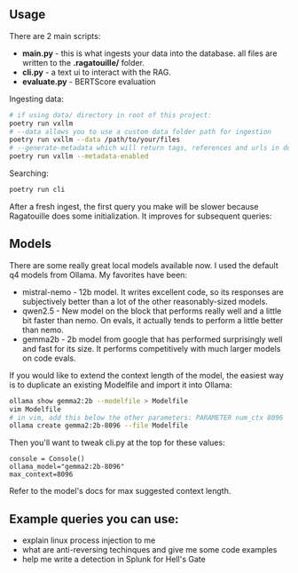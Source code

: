 ## Usage
There are 2 main scripts:
  * **main.py** - this is what ingests your data into the database. all files are written to the **.ragatouille/** folder.
  * **cli.py** - a text ui to interact with the RAG.
  * **evaluate.py** - BERTScore evaluation


Ingesting data:
```bash
# if using data/ directory in root of this project:
poetry run vxllm
# --data allows you to use a custom data folder path for ingestion
poetry run vxllm --data /path/to/your/files
# --generate-metadata which will return tags, references and urls in documents
poetry run vxllm --metadata-enabled
```

Searching:
```bash
poetry run cli
```
After a fresh ingest, the first query you make will be slower because Ragatouille does some initialization. It improves 
for subsequent queries:
  
## Models
There are some really great local models available now. I used the default q4 models from Ollama. My favorites have been:
  * mistral-nemo - 12b model. It writes excellent code, so its responses are subjectively better than a lot of the other reasonably-sized models.
  * qwen2.5 - New model on the block that performs really well and a little bit faster than nemo. On evals, it actually tends to perform a little better than nemo.
  * gemma2b - 2b model from google that has performed surprisingly well and fast for its size. It performs competitively with much larger models on code evals.
  
If you would like to extend the context length of the model, the easiest way is to duplicate an existing Modelfile and
import it into Ollama:
```bash
ollama show gemma2:2b --modelfile > Modelfile
vim Modelfile
# in vim, add this below the other parameters: PARAMETER num_ctx 8096
ollama create gemma2:2b-8096 --file Modelfile
```
Then you'll want to tweak cli.py at the top for these values:
```
console = Console()
ollama_model="gemma2:2b-8096"
max_context=8096
```
Refer to the model's docs for max suggested context length.

## Example queries you can use:
  * explain linux process injection to me
  * what are anti-reversing techinques and give me some code examples
  * help me write a detection in Splunk for Hell's Gate

